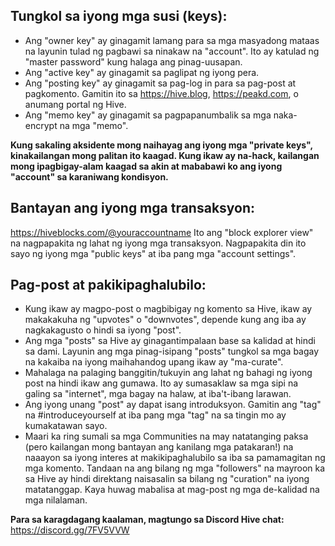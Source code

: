 ## Tungkol sa iyong mga susi (keys):
- Ang "owner key" ay ginagamit lamang para sa mga masyadong mataas na layunin tulad ng
pagbawi sa ninakaw na "account". Ito ay katulad ng "master password" kung halaga ang
pinag-uusapan.
- Ang "active key" ay ginagamit sa paglipat ng iyong pera.
- Ang "posting key" ay ginagamit sa pag-log in para sa pag-post at pagkomento. Gamitin ito sa
https://hive.blog, https://peakd.com, o anumang portal ng Hive.
- Ang "memo key" ay ginagamit sa pagpapanumbalik sa mga naka-encrypt na mga "memo".

**Kung sakaling aksidente mong naihayag ang iyong mga "private keys", kinakailangan mong
palitan ito kaagad. Kung ikaw ay na-hack, kailangan mong ipagbigay-alam kaagad sa akin at
mababawi ko ang iyong "account" sa karaniwang kondisyon.**

## Bantayan ang iyong mga transaksyon:
https://hiveblocks.com/@youraccountname
Ito ang "block explorer view" na nagpapakita ng lahat ng iyong mga transaksyon. Nagpapakita
din ito sayo ng iyong mga "public keys" at iba pang mga "account settings".

## Pag-post at pakikipaghalubilo:
- Kung ikaw ay magpo-post o magbibigay ng komento sa Hive, ikaw ay makakakuha ng
"upvotes" o "downvotes", depende kung ang iba ay nagkakagusto o hindi sa iyong "post".
- Ang mga "posts" sa Hive ay ginagantimpalaan base sa kalidad at hindi sa dami. Layunin ang
mga pinag-isipang "posts" tungkol sa mga bagay na kakaiba na iyong maihahandog upang ikaw
ay "ma-curate".
- Mahalaga na palaging banggitin/tukuyin ang lahat ng bahagi ng iyong post na hindi ikaw ang
gumawa. Ito ay sumasaklaw sa mga sipi na galing sa "internet", mga bagay na halaw, at
iba't-ibang larawan.
- Ang iyong unang "post" ay dapat isang introduksyon. Gamitin ang "tag" na #introduceyourself
at iba pang mga "tag" na sa tingin mo ay kumakatawan sayo.
- Maari ka ring sumali sa mga Communities na may natatanging paksa (pero kailangan mong
bantayan ang kanilang mga patakaran!) na naaayon sa iyong interes at makikipaghalubilo sa
iba sa pamamagitan ng mga komento. Tandaan na ang bilang ng mga "followers" na mayroon
ka sa Hive ay hindi direktang naisasalin sa bilang ng "curation" na iyong matatanggap. Kaya
huwag mabalisa at mag-post ng mga de-kalidad na mga nilalaman.

**Para sa karagdagang kaalaman, magtungo sa Discord Hive chat:** https://discord.gg/7FV5VVW
